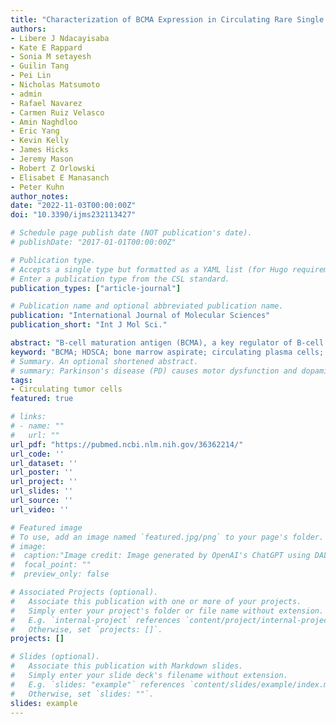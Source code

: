 ```yaml
---
title: "Characterization of BCMA Expression in Circulating Rare Single Cells of Patients with Plasma Cell Neoplasms" 
authors:
- Libere J Ndacayisaba
- Kate E Rappard
- Sonia M setayesh
- Guilin Tang
- Pei Lin
- Nicholas Matsumoto
- admin
- Rafael Navarez
- Carmen Ruiz Velasco
- Amin Naghdloo
- Eric Yang
- Kevin Kelly
- James Hicks
- Jeremy Mason
- Robert Z Orlowski
- Elisabet E Manasanch
- Peter Kuhn
author_notes:
date: "2022-11-03T00:00:00Z"
doi: "10.3390/ijms232113427"

# Schedule page publish date (NOT publication's date).
# publishDate: "2017-01-01T00:00:00Z"

# Publication type.
# Accepts a single type but formatted as a YAML list (for Hugo requirements).
# Enter a publication type from the CSL standard.
publication_types: ["article-journal"]

# Publication name and optional abbreviated publication name.
publication: "International Journal of Molecular Sciences"
publication_short: "Int J Mol Sci."

abstract: "B-cell maturation antigen (BCMA), a key regulator of B-cell proliferation and survival, is highly expressed in almost all cases of plasma cell neoplasms and B-lymphoproliferative malignancies. BCMA is a robust biomarker of plasma cells and a therapeutic target with substantial clinical significance. However, the expression of BCMA in circulating tumor cells of patients with hematological malignancies has not been validated for the detection of circulating plasma and B cells. The application of BCMA as a biomarker in single-cell detection and profiling of circulating tumor cells in patients' blood could enable early disease profiling and therapy response monitoring. Here, we report the development and validation of a slide-based immunofluorescence assay (i.e., CD138, BCMA, CD45, DAPI) for enrichment-free detection, quantification, and morphogenomic characterization of BCMA-expressing cells in patients (N = 9) with plasma cell neoplasms. Varying morphological subtypes of circulating BCMA-expressing cells were detected across the CD138(+/-) and CD45(+/-) compartments, representing candidate clonotypic post-germinal center B cells, plasmablasts, and both normal and malignant plasma cells. Genomic analysis by single-cell sequencing and correlation to clinical FISH cytogenetics provides validation, with data showing that patients across the different neoplastic states carry both normal and altered BCMA-expressing cells. Furthermore, altered cells harbor cytogenetic events detected by clinical FISH. The reported enrichment-free liquid biopsy approach has potential applications as a single-cell methodology for the early detection of BCMA+ B-lymphoid malignancies and in monitoring therapy response for patients undergoing anti-BCMA treatments."
keyword: "BCMA; HDSCA; bone marrow aspirate; circulating plasma cells; liquid biopsy; morphogenomics; multimodal data; multiple myeloma; peripheral blood; rare single cell."
# Summary. An optional shortened abstract.
# summary: Parkinson's disease (PD) causes motor dysfunction and dopaminergic cell death, with current treatments often leading to side effects. This study demonstrates that pretreating adipose-derived stem cells (ADSCs) with n-butylidenephthalide (BP), a compound with neuroprotective effects, enhances their therapeutic efficacy in a PD mouse model. Transplantation of BP-pretreated ADSCs improved motor symptoms and restored dopamine neuron levels, highlighting a promising strategy to enhance stem cell therapies for neurodegenerative diseases.
tags:
- Circulating tumor cells
featured: true

# links:
# - name: ""
#   url: ""
url_pdf: "https://pubmed.ncbi.nlm.nih.gov/36362214/"
url_code: ''
url_dataset: ''
url_poster: ''
url_project: ''
url_slides: ''
url_source: ''
url_video: ''

# Featured image
# To use, add an image named `featured.jpg/png` to your page's folder. 
# image:
#  caption:"Image credit: Image generated by OpenAI's ChatGPT using DALL·E."
#  focal_point: ""
#  preview_only: false

# Associated Projects (optional).
#   Associate this publication with one or more of your projects.
#   Simply enter your project's folder or file name without extension.
#   E.g. `internal-project` references `content/project/internal-project/index.md`.
#   Otherwise, set `projects: []`.
projects: []

# Slides (optional).
#   Associate this publication with Markdown slides.
#   Simply enter your slide deck's filename without extension.
#   E.g. `slides: "example"` references `content/slides/example/index.md`.
#   Otherwise, set `slides: ""`.
slides: example
---
```

